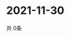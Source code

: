 # 2021-11-30
  共 0条

  <!-- BEGIN -->
  <!-- 最后更新时间Tue Nov 30 2021 11:02:29 GMT+0000 (Coordinated Universal Time) -->
  
  <!-- END -->
  
  